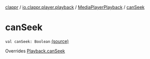 [clappr](../../index.md) / [io.clappr.player.playback](../index.md) / [MediaPlayerPlayback](index.md) / [canSeek](.)

# canSeek

`val canSeek: Boolean` [(source)](https://github.com/clappr/clappr-android/tree/dev/clappr/src/main/kotlin/io/clappr/player/playback/MediaPlayerPlayback.kt#L253)

Overrides [Playback.canSeek](../../io.clappr.player.components/-playback/can-seek.md)

